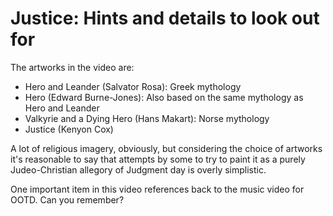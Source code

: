 # Justice: Hints and details to look out for

The artworks in the video are:

* Hero and Leander (Salvator Rosa): Greek mythology
* Hero (Edward Burne-Jones): Also based on the same mythology as Hero and Leander
* Valkyrie and a Dying Hero (Hans Makart): Norse mythology
* Justice (Kenyon Cox)

A lot of religious imagery, obviously, but considering the choice of artworks it's reasonable to say
that attempts by some to try to paint it as a purely Judeo-Christian allegory of Judgment day
is overly simplistic.

One important item in this video references back to the music video for OOTD. Can you remember?
